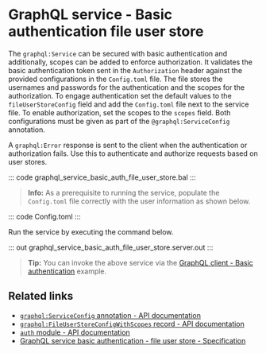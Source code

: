 # GraphQL service - Basic authentication file user store

The `graphql:Service` can be secured with basic authentication and additionally, scopes can be added to enforce authorization. It validates the basic authentication token sent in the `Authorization` header against the provided configurations in the `Config.toml` file. The file stores the usernames and passwords for the authentication and the scopes for the authorization. To engage authentication set the default values to the `fileUserStoreConfig` field and add the `Config.toml` file next to the service file. To enable authorization, set the scopes to the `scopes` field. Both configurations must be given as part of the `@graphql:ServiceConfig` annotation.

A `graphql:Error` response is sent to the client when the authentication or authorization fails. Use this to authenticate and authorize requests based on user stores.

::: code graphql_service_basic_auth_file_user_store.bal :::

>**Info:** As a prerequisite to running the service, populate the `Config.toml` file correctly with the user information as shown below.

::: code Config.toml :::

Run the service by executing the command below.

::: out graphql_service_basic_auth_file_user_store.server.out :::

>**Tip:** You can invoke the above service via the [GraphQL client - Basic authentication](/learn/by-example/graphql-client-security-basic-auth/) example.

## Related links
- [`graphql:ServiceConfig` annotation - API documentation](https://lib.ballerina.io/ballerina/graphql/latest#ServiceConfig)
- [`graphql:FileUserStoreConfigWithScopes` record - API documentation](https://lib.ballerina.io/ballerina/graphql/latest#FileUserStoreConfigWithScopes)
- [`auth` module - API documentation](https://lib.ballerina.io/ballerina/auth/latest/)
- [GraphQL service basic authentication - file user store - Specification](/spec/graphql/#8111-basic-authentication---file-user-store)
